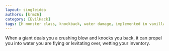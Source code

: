 ```yaml
---
layout: singleidea
authors: [krm26]
category: [EvilHack]
tags: [H monster class, knockback, water damage, implemented in vanilla]
---
```

When a giant deals you a crushing blow and knocks you back, it can propel you into water you are flying or levitating over, wetting your inventory.
